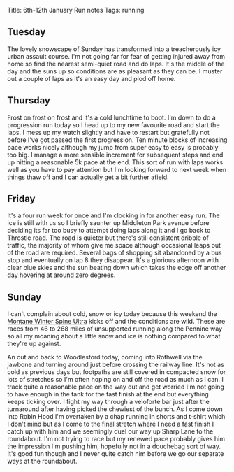 Title: 6th-12th January Run notes
Tags: running

## Tuesday

The lovely snowscape of Sunday has transformed into a treacherously icy urban assault course. I'm not going far for fear
of getting injured away from home so find the nearest semi-quiet road and do laps. It's the middle of the day and the suns
up so conditions are as pleasant as they can be. I muster out a couple of laps as it's an easy day and plod off home. 

## Thursday

Frost on frost on frost and it's a cold lunchtime to boot. I'm down to do a progression run today so I head up to my 
new favourite road and start the laps. I mess up my watch slightly and have to restart but gratefully not before I've
got passed the first progression. Ten minute blocks of increasing pace works nicely although my jump from super easy to
easy is probably too big. I manage a more sensible increment for subsequent steps and end up hitting a reasonable 5k pace
at the end. This sort of run with laps works well as you have to pay attention but I'm looking forward to next week
when things thaw off and I can actually get a bit further afield.

## Friday

It's a four run week for once and I'm clocking in for another easy run. The ice is still with us so I briefly saunter up Middleton
Park avenue before deciding its far too busy to attempt doing laps along it and I go back to Throstle road. The road is 
quieter but there's still consistent dribble of traffic, the majority of whom give me space although occasional leaps 
out of the road are required. Several bags of shopping sit abandoned by a bus stop and eventually on lap 8 they 
disappear. It's a glorious afternoon with clear blue skies and the sun beating down which takes the edge off another day
hovering at around zero degrees. 

## Sunday

I can't complain about cold, snow or icy today because this weekend the [Montane Winter Spine Ultra](https://www.thespinerace.com/race/montane-winter-spine/) kicks off and the conditions
are wild. These are races from 46 to 268 miles of unsupported running along the Pennine way so all my moaning about a 
little snow and ice is nothing compared to what they're up against.

An out and back to Woodlesford today, coming into Rothwell via the jawbone and turning around just before crossing the 
railway line. It's not as cold as previous days but footpaths are still covered in compacted snow for lots of stretches
so I'm often hoping on and off the road as much as I can. I track quite a reasonable pace on the way out and get worried
I'm not going to have enough in the tank for the fast finish at the end but everything keeps ticking over. I fight my way
through a veloforte bar just after the turnaround after having picked the chewiest of the bunch. As I come down into Robin
Hood I'm overtaken by a chap running in shorts and t-shirt which I don't mind but as I come to the final stretch where I 
need a fast finish I catch up with him and we seemingly duel our way up Sharp Lane to the roundabout. I'm not trying to race
but my renewed pace probably gives him the impression I'm pushing him, hopefully not in a douchebag sort of way. It's 
good fun though and I never quite catch him before we go our separate ways at the roundabout.
